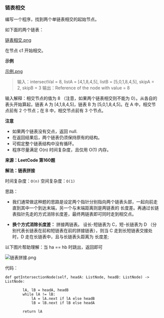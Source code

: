 ### 链表相交

编写一个程序，找到两个单链表相交的起始节点。

如下面的两个链表：

[链表相交.png](https://upload-images.jianshu.io/upload_images/1325436-c4c9653644f818f5.png?imageMogr2/auto-orient/strip%7CimageView2/2/w/1240)

在节点 c1 开始相交。

**示例**

 [示例.png](https://upload-images.jianshu.io/upload_images/1325436-b94eb7bf2fdb5963.png?imageMogr2/auto-orient/strip%7CimageView2/2/w/1240)
> 输入：intersectVal = 8, listA = [4,1,8,4,5], listB = [5,0,1,8,4,5], skipA = 2, skipB = 3
输出：Reference of the node with value = 8

输入解释：相交节点的值为 8 （注意，如果两个链表相交则不能为 0）。从各自的表头开始算起，链表 A 为 [4,1,8,4,5]，链表 B 为 [5,0,1,8,4,5]。在 A 中，相交节点前有 2 个节点；在 B 中，相交节点前有 3 个节点。

**注意**

* 如果两个链表没有交点，返回 null.
* 在返回结果后，两个链表仍须保持原有的结构。
* 可假定整个链表结构中没有循环。
* 程序尽量满足 O(n) 时间复杂度，且仅用 O(1) 内存。

**来源：LeetCode 第160题**


**解法：链表拼接**

时间复杂度：```O(n)```
空间复杂度：```O(1)```

思路：

* 我们通常做这种题的思路是设定两个指针分别指向两个链表头部，一起向前走直到其中一个到达末端，另一个与末端距离则是两链表的 长度差。再通过长链表指针先走的方式消除长度差，最终两链表即可同时走到相交点。

* **换个方式消除长度差：** 拼接两链表。
设长-短链表为 C，短-长链表为 D （分别代表长链表在前和短链表在前的拼接链表），则当 C 走到长短链表交接处时，D 走在长链表中，且与长链表头距离为 长度差;

以下图片帮助理解：当 ha == hb 时跳出，返回即可

![链表拼接.png](https://upload-images.jianshu.io/upload_images/1325436-6e1bedf0c42696e2.png?imageMogr2/auto-orient/strip%7CimageView2/2/w/1240)

代码：

```
def getIntersectionNode(self, headA: ListNode, headB: ListNode) -> ListNode:
        
        lA, lB = headA, headB
        while lA != lB:
            lA = lA.next if lA else headB
            lB = lB.next if lB else headA
        
        return lA
```
 

